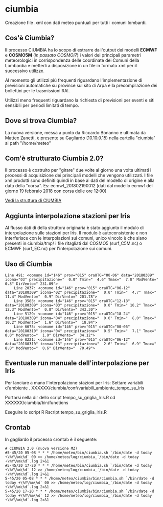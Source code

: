 # ciumbia
Creazione file .xml con dati meteo puntuali per tutti i comuni lombardi. 

## Cos'è Ciumbia?

Il processo CIUMBIA ha lo scopo di estrarre dall'output dei modelli **ECMWF** e **COSMO5M** (_in passato COSMOI7_) i valori dei principali parametri meteorologici in corrispondenza delle coordinate dei Comuni della Lombardia e metterli a disposizione in un file in formato xml per il successivo utilizzo. 

Al momento gli utilizzi più frequenti riguardano l'implementazione di previsioni automatiche su province sul sito di Arpa e la precompilazione dei bollettini per le trasmissioni RAI. 

Utilizzi meno frequenti riguardano la richiesta di previsioni per eventi e siti sensibili per periodi limitati di tempo. 

## Dove si trova Ciumbia?

La nuova versione, messa a punto da Riccardo Bonanno e ultimata da Matteo Zanetti, è presente su Gagliardo (10.10.0.15) nella cartella "ciumbia" al path "/home/meteo"

## Com'è strutturato Ciumbia 2.0?

Il processo è costruito per "girare" due volte al giorno una volta ultimati i processi di acquisizione dei principali modelli che vengono utilizzati. I file xml prodotti sono definiti quindi in base ai dati del modello di origine e alla data della "corsa". 
Es: ecmwf_201802190012 (dati dal modello ecmwf del giorno 19 febbraio 2018 con corsa delle ore 12:00)

[Vedi la struttura di CIUMBIA](https://github.com/ARPASMR/ciumbia/blob/master/Ciumbia_structure_EC_COSMO5M.pdf)

## Aggiunta interpolazione stazioni per Iris 
Al flusso dati di della struttora originaria è stato aggiunto il modulo di interpolazione sulle stazioni per Iris. Il modulo è autoconsistente e non interferisce con le interpolazioni sui comuni, unico vincolo è che siano presenti in ciumbia/tmp/ i file ritagliati dal COSMO5 (surf_C5M.nc) o ECMWF (surf_EC.nc) per l'interpolazione sui comuni.       
## Uso di Ciumbia
```
Line 491: <comune id="146" prov="015" oraUTC="00-06" data="20180309" icona="03" precipitazione="  0.0" Tmin="  4.6" Tmax="  7.8" ModVento="  0.8" DirVento=" 231.09">
	Line 2037: <comune id="146" prov="015" oraUTC="06-12" data="20180309" icona="02" precipitazione="  0.0" Tmin="  4.7" Tmax=" 11.4" ModVento="  0.9" DirVento=" 201.78">
	Line 3583: <comune id="146" prov="015" oraUTC="12-18" data="20180309" icona="03" precipitazione="  0.0" Tmin=" 10.2" Tmax=" 12.3" ModVento="  0.8" DirVento=" 343.30">
	Line 5129: <comune id="146" prov="015" oraUTC="18-24" data="20180309" icona="04" precipitazione="  0.0" Tmin="  8.0" Tmax=" 10.2" ModVento="  1.6" DirVento="  18.94">
	Line 6675: <comune id="146" prov="015" oraUTC="00-06" data="20180310" icona="04" precipitazione="  0.5" Tmin="  7.1" Tmax="  8.0" ModVento="  1.0" DirVento="  34.12">
	Line 8221: <comune id="146" prov="015" oraUTC="06-12" data="20180310" icona="13" precipitazione="  2.6" Tmin="  6.9" Tmax="  8.0" ModVento="  0.6" DirVento="  70.49">
```

## Eventuale run manuale dell'interpolazione per Iris
Per lanciare a mano l'interpolazione stazioni per Iris:
Settare variabili d'ambiente 
. XXXXXX/ciumbia/conf/variabili_ambiente_tempo_su_Iris

Portarsi nella dir dello script  tempo_su_griglia_Iris.R 
cd XXXXXX/ciumbia/bin/functions

Eseguire lo script R 
Rscript tempo_su_griglia_Iris.R

## Crontab
In gagliardo il processo crontab è il seguente:
```
# CIUMBIA 2.0 (nuova versione MZ)
#5-45/20 05-08 * * * /home/meteo/bin/ciumbia.sh `/bin/date -d today +\%Y\%m\%d` 00 >> /home/meteo/log/ciumbia_`/bin/date -d today +\%Y\%m\%d`.log 2>&1
#5-45/20 17-20 * * * /home/meteo/bin/ciumbia.sh `/bin/date -d today +\%Y\%m\%d` 12 >> /home/meteo/log/ciumbia_`/bin/date -d today +\%Y\%m\%d`.log 2>&1
5-45/20 05-08 * * * /home/meteo/ciumbia/bin/ciumbia.sh `/bin/date -d today +\%Y\%m\%d` 00 >> /home/meteo/log/ciumbia_`/bin/date -d today +\%Y\%m\%d`.log 2>&1
5-45/20 17-20 * * * /home/meteo/ciumbia/bin/ciumbia.sh `/bin/date -d today +\%Y\%m\%d` 12 >> /home/meteo/log/ciumbia_`/bin/date -d today +\%Y\%m\%d`.log 2>&1

```
